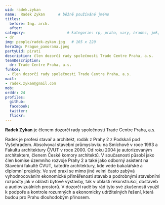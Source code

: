 ```yaml
---
uid: radek.zykan
name:  Radek Zykan  	# běžně používáné jméno
titles:
  before: Ing. arch.
  after: 
category:                 	# kategorie: rp, praha, vary, hradec, jmk, senat
- dr
img: people/radek-zykan.jpg   # 165 x 220
heroImg: Prague_panorama.jpeg
partyUid: pirati
description: člen dozorčí rady společnosti Trade Centre Praha, a.s. 
teamDescription:
  dr: Trade Centre Praha, a.s.
funkce: 
 - člen dozorčí rady společnosti Trade Centre Praha, a.s.
mail:
- radek.zykan@gmail.com
mob:
orddr: 24
profiles:
  github:       
  facebook:    
  twitter: 		  
  flickr:		  
---
```


**Radek Zykan** je členem dozorčí rady společnosti Trade Centre Praha, a.s.

Radek je profesí stavař a architekt, rodák z Prahy 2 z Podskalí pod Vyšehradem. Absolvoval stavební průmyslovku na Smíchově v roce 1993 a Fakultu architektury ČVUT v roce 2000. Od roku 2004 je autorizovaným architektem, členem České komory architektů. V současnosti působí jako člen komise územního rozvoje Prahy 2 a také jako odborný asistent na Stavební fakultě ČVUT, katedře architektury, kde vede bakalářské a diplomní projekty. Ve své praxi se mimo jiné velmi často zabývá vyhodnocováním ekonomické přiměřenosti staveb a podrobnými stavebními rozpočty jak v oblasti bytové výstavby, tak v oblasti rekonstrukcí, dostaveb a audiovizuálních prostorů. V dozorčí radě by rád tyto své zkušenosti využil k podpoře a kontrole rozumných a ekonomicky udržitelných řešení, která budou pro Prahu dlouhodobým přínosem.
